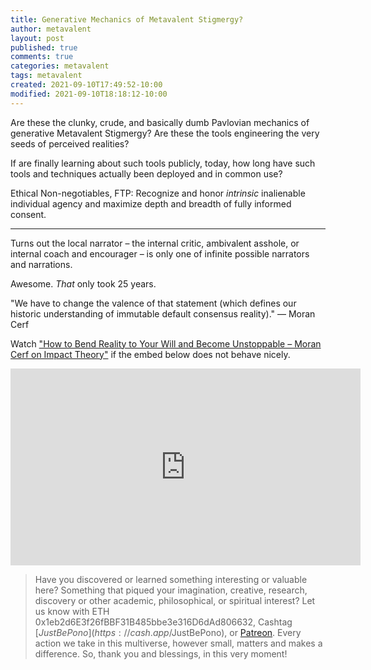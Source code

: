 ```yaml
---
title: Generative Mechanics of Metavalent Stigmergy?
author: metavalent
layout: post
published: true
comments: true
categories: metavalent
tags: metavalent
created: 2021-09-10T17:49:52-10:00
modified: 2021-09-10T18:18:12-10:00
---
```


Are these the clunky, crude, and basically dumb Pavlovian mechanics of generative Metavalent Stigmergy? Are these the tools engineering the very seeds of perceived realities?

If are finally learning about such tools publicly, today, how long have such tools and techniques actually been deployed and in common use?

Ethical Non-negotiables, FTP: Recognize and honor *intrinsic* inalienable individual agency and maximize depth and breadth of fully informed consent.

---

Turns out the local narrator – the internal critic, ambivalent asshole, or internal coach and encourager – is only one of infinite possible narrators and narrations.

Awesome. *That* only took 25 years.

"We have to change the valence of that statement (which defines our historic understanding of immutable default consensus reality)." — Moran Cerf

Watch ["How to Bend Reality to Your Will and Become Unstoppable – Moran Cerf on Impact Theory"](https://youtu.be/PE0TedFPgH8) if the embed below does not behave nicely. 

<div class="embed-container"><iframe width="560" height="315" src="https://www.youtube.com/embed/PE0TedFPgH8" title="YouTube video player" frameborder="0" allow="accelerometer; autoplay; clipboard-write; encrypted-media; gyroscope; picture-in-picture" allowfullscreen></iframe></div>

> Have you discovered or learned something interesting or valuable here? Something that piqued your imagination, creative, research, discovery or other academic, philosophical, or spiritual interest? Let us know with ETH 0x1eb2d6E3f26fBBF31B485bbe3e316D6dAd806632, Cashtag [$JustBePono](https://cash.app/$JustBePono), or [Patreon](https://patreon.com/metavalent). Every action we take in this multiverse, however small, matters and makes a difference. So, thank you and blessings, in this very moment!
